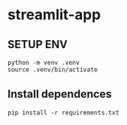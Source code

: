 # streamlit-app



## SETUP ENV
```shell
python -m venv .venv
source .venv/bin/activate
```

## Install dependences
```shell
pip install -r requirements.txt 
```